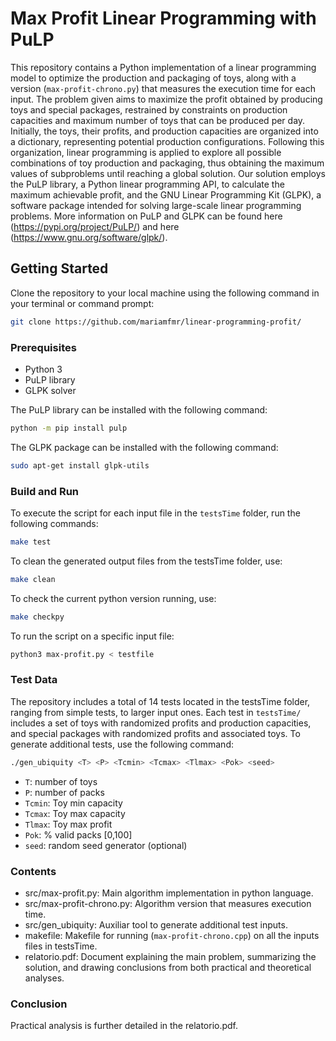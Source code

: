 # Max Profit Linear Programming with PuLP

This repository contains a Python implementation of a linear programming model to optimize the production and packaging of toys, along with a version (`max-profit-chrono.py`) that measures the execution time for each input.
The problem given aims to maximize the profit obtained by producing toys and special packages, restrained by constraints on production capacities and maximum number of toys that can be produced per day. 
Initially, the toys, their profits, and production capacities are organized into a dictionary, representing potential production configurations. Following this organization, linear programming is applied to explore all possible combinations of toy production and packaging, thus obtaining the maximum values of subproblems until reaching a global solution.
Our solution employs the PuLP library, a Python linear programming API, to calculate the maximum achievable profit, and the GNU Linear Programming Kit (GLPK), a software package intended for solving large-scale linear programming problems.
More information on PuLP and GLPK can be found here (https://pypi.org/project/PuLP/) and here (https://www.gnu.org/software/glpk/).

## Getting Started

Clone the repository to your local machine using the following command in your terminal or command prompt:

```bash
git clone https://github.com/mariamfmr/linear-programming-profit/
```

### Prerequisites

- Python 3
- PuLP library
- GLPK solver

 The PuLP library can be installed with the following command:

```bash
python -m pip install pulp
```

The GLPK package can be installed with the following command:

```bash
sudo apt-get install glpk-utils
```

### Build and Run

To execute the script for each input file in the `testsTime` folder, run the following commands:

```bash
make test
```

To clean the generated output files from the testsTime folder, use:

```bash
make clean
```

To check the current python version running, use:

```bash
make checkpy
```

To run the script on a specific input file:
```bash
python3 max-profit.py < testfile
```

### Test Data

The repository includes a total of 14 tests located in the testsTime folder, ranging from simple tests, to larger input ones.
Each test in `testsTime/` includes a set of toys with randomized profits and production capacities, and special packages with randomized profits and associated toys. 
To generate additional tests, use the following command:

```bash
./gen_ubiquity <T> <P> <Tcmin> <Tcmax> <Tlmax> <Pok> <seed>
```
- `T`: number of toys
- `P`: number of packs
- `Tcmin`: Toy min capacity
- `Tcmax`: Toy max capacity
- `Tlmax`: Toy max profit
- `Pok`: % valid packs [0,100]
- `seed`: random seed generator (optional)

### Contents

- src/max-profit.py: Main algorithm implementation in python language.
- src/max-profit-chrono.py: Algorithm version that measures execution time.
- src/gen_ubiquity: Auxiliar tool to generate additional test inputs.
- makefile: Makefile for running (`max-profit-chrono.cpp`) on all the inputs files in testsTime.
- relatorio.pdf: Document explaining the main problem, summarizing the solution, and drawing conclusions from both practical and theoretical analyses.

### Conclusion

Practical analysis is further detailed in the relatorio.pdf.

